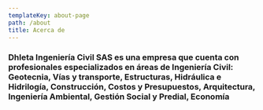 ```yaml
---
templateKey: about-page
path: /about
title: Acerca de
---
```

### Dhleta Ingeniería Civil SAS es una empresa que cuenta con profesionales especializados en áreas de Ingeniería Civil: Geotecnia, Vías y transporte, Estructuras, Hidráulica e Hidrilogía, Construcción, Costos y Presupuestos, Arquitectura, Ingeniería Ambiental, Gestión Social y Predial, Economía